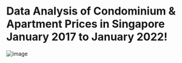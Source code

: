 # Data Analysis of Condominium & Apartment Prices in Singapore January 2017 to  January 2022!

![image](https://user-images.githubusercontent.com/96287600/156367866-8eb835b7-dedf-4392-a00b-3e1f43dda3ed.png)
